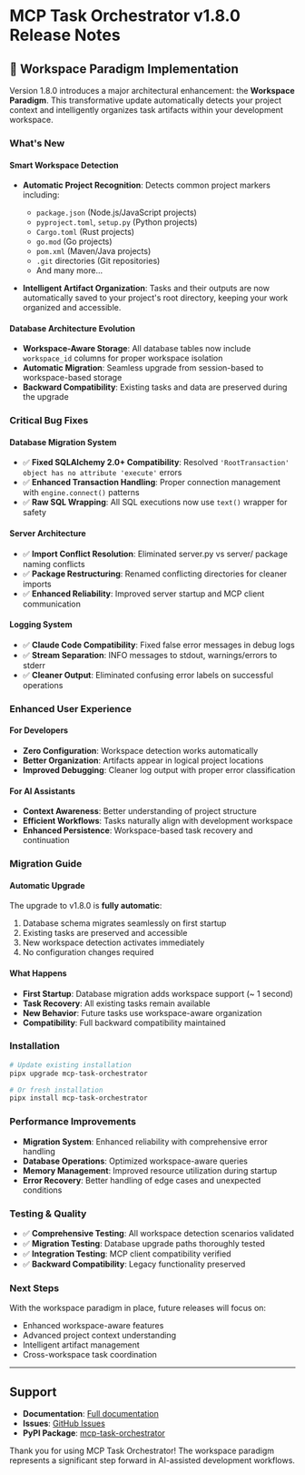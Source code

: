 # MCP Task Orchestrator v1.8.0 Release Notes

## 🚀 Workspace Paradigm Implementation

Version 1.8.0 introduces a major architectural enhancement: the **Workspace Paradigm**. This transformative update automatically detects your project context and intelligently organizes task artifacts within your development workspace.

### What's New

#### Smart Workspace Detection
- **Automatic Project Recognition**: Detects common project markers including:
  - `package.json` (Node.js/JavaScript projects)
  - `pyproject.toml`, `setup.py` (Python projects)
  - `Cargo.toml` (Rust projects)
  - `go.mod` (Go projects)
  - `pom.xml` (Maven/Java projects)
  - `.git` directories (Git repositories)
  - And many more...

- **Intelligent Artifact Organization**: Tasks and their outputs are now automatically saved to your project's root directory, keeping your work organized and accessible.

#### Database Architecture Evolution
- **Workspace-Aware Storage**: All database tables now include `workspace_id` columns for proper workspace isolation
- **Automatic Migration**: Seamless upgrade from session-based to workspace-based storage
- **Backward Compatibility**: Existing tasks and data are preserved during the upgrade

### Critical Bug Fixes

#### Database Migration System
- ✅ **Fixed SQLAlchemy 2.0+ Compatibility**: Resolved `'RootTransaction' object has no attribute 'execute'` errors
- ✅ **Enhanced Transaction Handling**: Proper connection management with `engine.connect()` patterns
- ✅ **Raw SQL Wrapping**: All SQL executions now use `text()` wrapper for safety

#### Server Architecture
- ✅ **Import Conflict Resolution**: Eliminated server.py vs server/ package naming conflicts
- ✅ **Package Restructuring**: Renamed conflicting directories for cleaner imports
- ✅ **Enhanced Reliability**: Improved server startup and MCP client communication

#### Logging System
- ✅ **Claude Code Compatibility**: Fixed false error messages in debug logs
- ✅ **Stream Separation**: INFO messages to stdout, warnings/errors to stderr
- ✅ **Cleaner Output**: Eliminated confusing error labels on successful operations

### Enhanced User Experience

#### For Developers
- **Zero Configuration**: Workspace detection works automatically
- **Better Organization**: Artifacts appear in logical project locations
- **Improved Debugging**: Cleaner log output with proper error classification

#### For AI Assistants
- **Context Awareness**: Better understanding of project structure
- **Efficient Workflows**: Tasks naturally align with development workspace
- **Enhanced Persistence**: Workspace-based task recovery and continuation

### Migration Guide

#### Automatic Upgrade
The upgrade to v1.8.0 is **fully automatic**:
1. Database schema migrates seamlessly on first startup
2. Existing tasks are preserved and accessible
3. New workspace detection activates immediately
4. No configuration changes required

#### What Happens
- **First Startup**: Database migration adds workspace support (~ 1 second)
- **Task Recovery**: All existing tasks remain available
- **New Behavior**: Future tasks use workspace-aware organization
- **Compatibility**: Full backward compatibility maintained

### Installation

```bash
# Update existing installation
pipx upgrade mcp-task-orchestrator

# Or fresh installation
pipx install mcp-task-orchestrator
```

### Performance Improvements

- **Migration System**: Enhanced reliability with comprehensive error handling
- **Database Operations**: Optimized workspace-aware queries
- **Memory Management**: Improved resource utilization during startup
- **Error Recovery**: Better handling of edge cases and unexpected conditions

### Testing & Quality

- ✅ **Comprehensive Testing**: All workspace detection scenarios validated
- ✅ **Migration Testing**: Database upgrade paths thoroughly tested  
- ✅ **Integration Testing**: MCP client compatibility verified
- ✅ **Backward Compatibility**: Legacy functionality preserved

### Next Steps

With the workspace paradigm in place, future releases will focus on:
- Enhanced workspace-aware features
- Advanced project context understanding
- Intelligent artifact management
- Cross-workspace task coordination

---

## Support

- **Documentation**: [Full documentation](https://github.com/EchoingVesper/mcp-task-orchestrator)
- **Issues**: [GitHub Issues](https://github.com/EchoingVesper/mcp-task-orchestrator/issues)
- **PyPI Package**: [mcp-task-orchestrator](https://pypi.org/project/mcp-task-orchestrator/)

Thank you for using MCP Task Orchestrator! The workspace paradigm represents a significant step forward in AI-assisted development workflows.